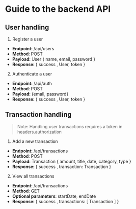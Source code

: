 
# Guide to the backend API

## User handling
1. Register a user

  * **Endpoint**: /api/users
  * **Method**: POST
  * **Payload**: User { name, email, password }
  * **Response**: { success , User, token } 

2. Authenticate a user

  * **Endpoint**: /api/auth
  * **Method**: POST
  * **Payload**: {email, password}
  * **Response**: { success , User, token } 

## Transaction handling
> Note: Handling user transactions requires a token in headers.authorization

1. Add a new transaction

  * **Endpoint**: /api/transactions
  * **Method**: POST
  * **Payload**: Transaction { amount, title, date, category, type }
  * **Response**: { success , transaction: Transaction } 

2. View all transactions

  * **Endpoint**: /api/transactions
  * **Method**: GET
  * **Optional parameters**: startDate, endDate
  * **Response**: { success , transactions: [ Transaction ] } 
